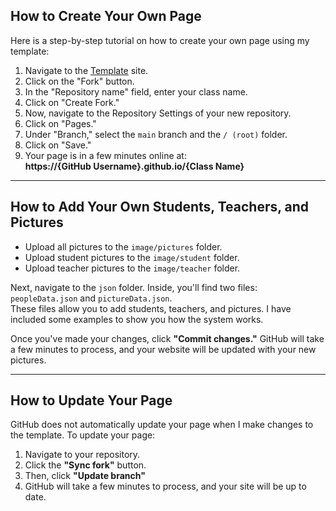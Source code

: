 ## How to Create Your Own Page  

Here is a step-by-step tutorial on how to create your own page using my template:  

1. Navigate to the [Template](https://github.com/Stoniye/Yearbook-template) site.  
2. Click on the "Fork" button.  
3. In the "Repository name" field, enter your class name.  
4. Click on "Create Fork."  
5. Now, navigate to the Repository Settings of your new repository.  
6. Click on "Pages."  
7. Under "Branch," select the `main` branch and the `/ (root)` folder.  
8. Click on "Save."  
9. Your page is in a few minutes online at:  
   **https://{GitHub Username}.github.io/{Class Name}**  

---

## How to Add Your Own Students, Teachers, and Pictures  

- Upload all pictures to the `image/pictures` folder.  
- Upload student pictures to the `image/student` folder.  
- Upload teacher pictures to the `image/teacher` folder.  

Next, navigate to the `json` folder. Inside, you'll find two files: `peopleData.json` and `pictureData.json`.  
These files allow you to add students, teachers, and pictures. I have included some examples to show you how the system works.  

Once you've made your changes, click **"Commit changes."** GitHub will take a few minutes to process, and your website will be updated with your new pictures.  

---

## How to Update Your Page  

GitHub does not automatically update your page when I make changes to the template. To update your page:  

1. Navigate to your repository.  
2. Click the **"Sync fork"** button.  
3. Then, click **"Update branch"**  
4. GitHub will take a few minutes to process, and your site will be up to date.  
